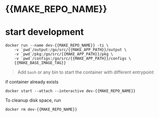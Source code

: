 # {{MAKE_REPO_NAME}}

# start development
```
docker run --name dev-{{MAKE_REPO_NAME}} -ti \
	-v `pwd`/output:/go/src/{{MAKE_APP_PATH}}/output \
	-v `pwd`/pkg:/go/src/{{MAKE_APP_PATH}}/pkg \
	-v `pwd`/configs:/go/src/{{MAKE_APP_PATH}}/configs \
	{{MAKE_BASE_IMAGE_TAG}}
```
> Add `bash` or any bin to start the container with different entrypoint


if container already exists
```
docker start --attach --interactive dev-{{MAKE_REPO_NAME}}
```

To cleanup disk space, run
```
docker rm dev-{{MAKE_REPO_NAME}}
```
